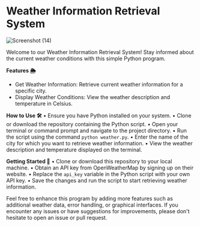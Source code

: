 <p align="center">
  <h1>Weather Information Retrieval System</h1>
</p>


![Screenshot (14)](https://github.com/youknowmannu/Python-Weather-App/assets/130030050/290413da-97f1-4f92-9908-fe3ba97044c6)




Welcome to our Weather Information Retrieval System! Stay informed about the current weather conditions with this simple Python program.

**Features 🌦️**
- Get Weather Information: Retrieve current weather information for a specific city.
- Display Weather Conditions: View the weather description and temperature in Celsius.

**How to Use 🛠️**
• Ensure you have Python installed on your system.
• Clone or download the repository containing the Python script.
• Open your terminal or command prompt and navigate to the project directory.
• Run the script using the command `python weather.py`.
• Enter the name of the city for which you want to retrieve weather information.
• View the weather description and temperature displayed on the terminal.

**Getting Started 🏁**
• Clone or download this repository to your local machine.
• Obtain an API key from OpenWeatherMap by signing up on their website.
• Replace the `api_key` variable in the Python script with your own API key.
• Save the changes and run the script to start retrieving weather information.

Feel free to enhance this program by adding more features such as additional weather data, error handling, or graphical interfaces. If you encounter any issues or have suggestions for improvements, please don't hesitate to open an issue or pull request.

